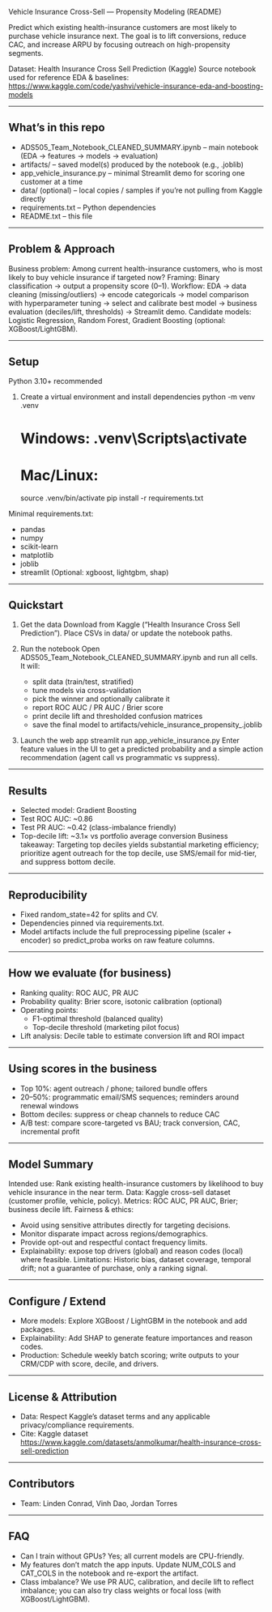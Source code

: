 Vehicle Insurance Cross-Sell — Propensity Modeling (README)

Predict which existing health-insurance customers are most likely to purchase vehicle insurance next. The goal is to lift conversions, reduce CAC, and increase ARPU by focusing outreach on high-propensity segments.

Dataset: Health Insurance Cross Sell Prediction (Kaggle)
Source notebook used for reference EDA & baselines: https://www.kaggle.com/code/yashvi/vehicle-insurance-eda-and-boosting-models

----------------------------------------
What’s in this repo
----------------------------------------
- ADS505_Team_Notebook_CLEANED_SUMMARY.ipynb – main notebook (EDA → features → models → evaluation)
- artifacts/ – saved model(s) produced by the notebook (e.g., .joblib)
- app_vehicle_insurance.py – minimal Streamlit demo for scoring one customer at a time
- data/ (optional) – local copies / samples if you’re not pulling from Kaggle directly
- requirements.txt – Python dependencies
- README.txt – this file

----------------------------------------
Problem & Approach
----------------------------------------
Business problem: Among current health-insurance customers, who is most likely to buy vehicle insurance if targeted now?
Framing: Binary classification → output a propensity score (0–1).
Workflow: EDA → data cleaning (missing/outliers) → encode categoricals → model comparison with hyperparameter tuning → select and calibrate best model → business evaluation (deciles/lift, thresholds) → Streamlit demo.
Candidate models: Logistic Regression, Random Forest, Gradient Boosting (optional: XGBoost/LightGBM).

----------------------------------------
Setup
----------------------------------------
Python 3.10+ recommended

1) Create a virtual environment and install dependencies
   python -m venv .venv
   # Windows: .venv\Scripts\activate
   # Mac/Linux:
   source .venv/bin/activate
   pip install -r requirements.txt

Minimal requirements.txt:
- pandas
- numpy
- scikit-learn
- matplotlib
- joblib
- streamlit
(Optional: xgboost, lightgbm, shap)

----------------------------------------
Quickstart
----------------------------------------
1) Get the data
   Download from Kaggle (“Health Insurance Cross Sell Prediction”). Place CSVs in data/ or update the notebook paths.

2) Run the notebook
   Open ADS505_Team_Notebook_CLEANED_SUMMARY.ipynb and run all cells. It will:
   - split data (train/test, stratified)
   - tune models via cross-validation
   - pick the winner and optionally calibrate it
   - report ROC AUC / PR AUC / Brier score
   - print decile lift and thresholded confusion matrices
   - save the final model to artifacts/vehicle_insurance_propensity_<MODEL>.joblib

3) Launch the web app
   streamlit run app_vehicle_insurance.py
   Enter feature values in the UI to get a predicted probability and a simple action recommendation (agent call vs programmatic vs suppress).

----------------------------------------
Results
----------------------------------------
- Selected model: Gradient Boosting
- Test ROC AUC: ~0.86
- Test PR AUC: ~0.42 (class-imbalance friendly)
- Top-decile lift: ~3.1× vs portfolio average conversion
Business takeaway: Targeting top deciles yields substantial marketing efficiency; prioritize agent outreach for the top decile, use SMS/email for mid-tier, and suppress bottom decile.

----------------------------------------
Reproducibility
----------------------------------------
- Fixed random_state=42 for splits and CV.
- Dependencies pinned via requirements.txt.
- Model artifacts include the full preprocessing pipeline (scaler + encoder) so predict_proba works on raw feature columns.

----------------------------------------
How we evaluate (for business)
----------------------------------------
- Ranking quality: ROC AUC, PR AUC
- Probability quality: Brier score, isotonic calibration (optional)
- Operating points:
  - F1-optimal threshold (balanced quality)
  - Top-decile threshold (marketing pilot focus)
- Lift analysis: Decile table to estimate conversion lift and ROI impact

----------------------------------------
Using scores in the business
----------------------------------------
- Top 10%: agent outreach / phone; tailored bundle offers
- 20–50%: programmatic email/SMS sequences; reminders around renewal windows
- Bottom deciles: suppress or cheap channels to reduce CAC
- A/B test: compare score-targeted vs BAU; track conversion, CAC, incremental profit

----------------------------------------
Model Summary
----------------------------------------
Intended use: Rank existing health-insurance customers by likelihood to buy vehicle insurance in the near term.
Data: Kaggle cross-sell dataset (customer profile, vehicle, policy).
Metrics: ROC AUC, PR AUC, Brier; business decile lift.
Fairness & ethics:
- Avoid using sensitive attributes directly for targeting decisions.
- Monitor disparate impact across regions/demographics.
- Provide opt-out and respectful contact frequency limits.
- Explainability: expose top drivers (global) and reason codes (local) where feasible.
Limitations: Historic bias, dataset coverage, temporal drift; not a guarantee of purchase, only a ranking signal.

----------------------------------------
Configure / Extend
----------------------------------------
- More models: Explore XGBoost / LightGBM in the notebook and add packages.
- Explainability: Add SHAP to generate feature importances and reason codes.
- Production: Schedule weekly batch scoring; write outputs to your CRM/CDP with score, decile, and drivers.

----------------------------------------
License & Attribution
----------------------------------------
- Data: Respect Kaggle’s dataset terms and any applicable privacy/compliance requirements.
- Cite: Kaggle dataset https://www.kaggle.com/datasets/anmolkumar/health-insurance-cross-sell-prediction

----------------------------------------
Contributors
----------------------------------------
- Team: Linden Conrad, Vinh Dao, Jordan Torres

----------------------------------------
FAQ
----------------------------------------
- Can I train without GPUs? Yes; all current models are CPU-friendly.
- My features don’t match the app inputs. Update NUM_COLS and CAT_COLS in the notebook and re-export the artifact.
- Class imbalance? We use PR AUC, calibration, and decile lift to reflect imbalance; you can also try class weights or focal loss (with XGBoost/LightGBM).

